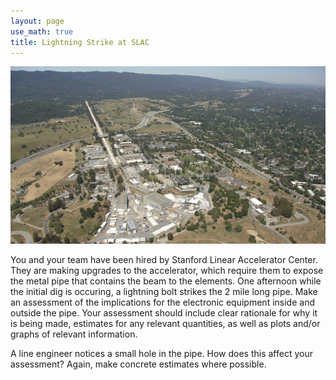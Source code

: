 ```yaml
---
layout: page
use_math: true
title: Lightning Strike at SLAC
---
```


![SLAC][slac-aerial]

You and your team have been hired by Stanford Linear Accelerator Center. They are making upgrades to the accelerator, which require them to expose the metal pipe that contains the beam to the elements. One afternoon while the initial dig is occuring, a lightning bolt strikes the 2 mile long pipe. Make an assessment of the implications for the electronic equipment inside and outside the pipe. Your assessment should include clear rationale for why it is being made, estimates for any relevant quantities, as well as plots and/or graphs of relevant information.

A line engineer notices a small hole in the pipe. How does this affect your assessment? Again, make concrete estimates where possible.

[slac-aerial]: ./images/SLAC-aerial.jpg
